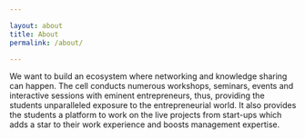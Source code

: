 ```yaml
---

layout: about
title: About
permalink: /about/

---
```


 We want to build an ecosystem where networking and knowledge sharing can happen. The cell conducts numerous workshops, seminars, events and interactive sessions with eminent entrepreneurs, thus, providing the students unparalleled exposure to the entrepreneurial world. It also provides the students a platform to work on the live projects from start-ups which adds a star to their work experience and boosts management expertise. 
